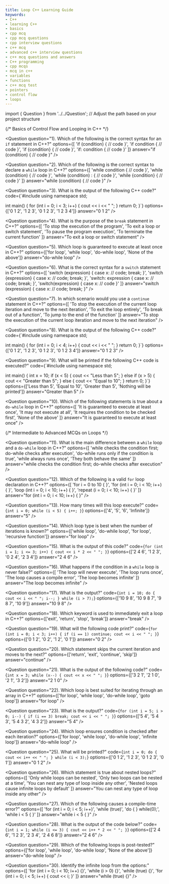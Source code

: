 ```yaml
---
title: Loop C++ Learning Guide
keywords: 
- C++
- learning C++ 
- basics
- cpp mcq
- cpp mcq questions
- cpp interview questions
- c++ mcq
- advanced c++ interview questions
- c++ mcq questions and answers
- C++ programming
- cpp mcqs
- mcq in c++
- variables
- functions
- c++ mcq test
- pointers
- control flow
- loops
---
```


import { Question } from '../../Question';  // Adjust the path based on your project structure

{/* Basics of Control Flow and Looping in C++ */}

<Question
  question="1). Which of the following is the correct syntax for an `if` statement in C++?"
  options={[
    'if (condition) { // code }',
    'if condition { // code }',
    'if {condition} { // code }',
    'if: condition { // code }'
  ]}
  answer="if (condition) { // code }"
/>

<Question
  question="2). Which of the following is the correct syntax to declare a `while` loop in C++?"
  options={[
    'while condition { // code }',
    'while (condition) { // code }',
    'while (condition) : { // code }',
    'while {condition} { // code }'
  ]}
  answer="while (condition) { // code }"
/>

<Question
  question="3). What is the output of the following C++ code?"
  code={`#include <iostream>
using namespace std;

int main() {
  for (int i = 0; i < 3; i++) {
    cout << i << " ";
  }
  return 0;
}`}
  options={['0 1 2', '1 2 3', '0 1 2 3', '1 2 3 4']}
  answer="0 1 2"
/>

<Question
  question="4). What is the purpose of the `break` statement in C++?"
  options={[
    'To stop the execution of the program',
    'To exit a loop or switch statement',
    'To pause the program execution',
    'To terminate the current function'
  ]}
  answer="To exit a loop or switch statement"
/>

<Question
  question="5). Which loop is guaranteed to execute at least once in C++?"
  options={['for loop', 'while loop', 'do-while loop', 'None of the above']}
  answer="do-while loop"
/>

<Question
  question="6). What is the correct syntax for a `switch` statement in C++?"
  options={[
    'switch (expression) { case x: // code; break; }',
    'switch {expression} { case x: // code; break; }',
    'switch: expression { case x: // code; break; }',
    'switch(expression) { case x: // code }'
  ]}
  answer="switch (expression) { case x: // code; break; }"
/>

<Question
  question="7). In which scenario would you use a `continue` statement in C++?"
  options={[
    'To stop the execution of the current loop iteration and move to the next iteration',
    'To exit the loop entirely',
    'To break out of a function',
    'To jump to the end of the function'
  ]}
  answer="To stop the execution of the current loop iteration and move to the next iteration"
/>

<Question
  question="8). What is the output of the following C++ code?"
  code={`#include <iostream>
using namespace std;

int main() {
  for (int i = 0; i < 4; i++) {
    cout << i << " ";
  }
  return 0;
}`}
  options={['0 1 2', '1 2 3', '0 1 2 3', '0 1 2 3 4']}
  answer="0 1 2 3"
/>

<Question
  question="9). What will be printed if the following C++ code is executed?"
  code={`#include <iostream>
using namespace std;

int main() {
  int x = 10;
  if (x < 5) {
    cout << "Less than 5";
  } else if (x > 5) {
    cout << "Greater than 5";
  } else {
    cout << "Equal to 10";
  }
  return 0;
}`}
  options={['Less than 5', 'Equal to 10', 'Greater than 5', 'Nothing will be printed']}
  answer="Greater than 5"
/>

<Question
  question="10). Which of the following statements is true about a `do-while` loop in C++?"
  options={[
    'It is guaranteed to execute at least once',
    'It may not execute at all',
    'It requires the condition to be checked first',
    'None of the above'
  ]}
  answer="It is guaranteed to execute at least once"
/>

{/* Intermediate to Advanced MCQs on Loops */}

<Question
  question="11). What is the main difference between a `while` loop and a `do-while` loop in C++?"
  options={[
    'while checks the condition first; do-while checks after execution',
    'do-while runs only if the condition is true',
    'while always runs once',
    'They both behave the same'
  ]}
  answer="while checks the condition first; do-while checks after execution"
/>

<Question
  question="12). Which of the following is a valid `for` loop declaration in C++?"
  options={[
    'for i = 0 to 10 { }',
    'for (int i = 0; i < 10; i++) { }',
    'loop (int i = 0; i < 10; i++) { }',
    'repeat (i = 0; i < 10; i++) { }'
  ]}
  answer="for (int i = 0; i < 10; i++) { }"
/>

<Question
  question="13). How many times will this loop execute?"
  code={`int i = 0;
while (i < 5) {
  i++;
}`}
  options={['4', '5', '6', 'Infinite']}
  answer="5"
/>

<Question
  question="14). Which loop type is best when the number of iterations is known?"
  options={['while loop', 'do-while loop', 'for loop', 'recursive function']}
  answer="for loop"
/>

<Question
  question="15). What is the output of this code?"
  code={`for (int i = 1; i <= 3; i++) {
  cout << i * 2 << " ";
}`}
  options={['2 4 6', '1 2 3', '0 2 4', '2 3 4']}
  answer="2 4 6"
/>

<Question
  question="16). What happens if the condition in a `while` loop is never false?"
  options={[
    'The loop will never execute',
    'The loop runs once',
    'The loop causes a compile error',
    'The loop becomes infinite'
  ]}
  answer="The loop becomes infinite"
/>

<Question
  question="17). What is the output?"
  code={`int i = 10;
do {
  cout << i << " ";
  i--;
} while (i > 7);`}
  options={['10 9 8', '10 9 8 7', '9 8 7', '10 9']}
  answer="10 9 8"
/>

<Question
  question="18). Which keyword is used to immediately exit a loop in C++?"
  options={['exit', 'return', 'stop', 'break']}
  answer="break"
/>

<Question
  question="19). What will the following code print?"
  code={`for (int i = 0; i < 3; i++) {
  if (i == 1) continue;
  cout << i << " ";
}`}
  options={['0 1 2', '0 2', '1 2', '0 1']}
  answer="0 2"
/>

<Question
  question="20). Which statement skips the current iteration and moves to the next?"
  options={['return', 'exit', 'continue', 'skip']}
  answer="continue"
/>

<Question
  question="21). What is the output of the following code?"
  code={`int x = 3;
while (x--) {
  cout << x << " ";
}`}
  options={['3 2 1', '2 1 0', '2 1', '3 2']}
  answer="2 1 0"
/>

<Question
  question="22). Which loop is best suited for iterating through an array in C++?"
  options={['for loop', 'while loop', 'do-while loop', 'goto loop']}
  answer="for loop"
/>

<Question
  question="23). What is the output?"
  code={`for (int i = 5; i > 0; i--) {
  if (i == 3) break;
  cout << i << " ";
}`}
  options={['5 4', '5 4 3', '5 4 3 2', '4 3 2']}
  answer="5 4"
/>

<Question
  question="24). Which loop ensures condition is checked after each iteration?"
  options={['for loop', 'while loop', 'do-while loop', 'infinite loop']}
  answer="do-while loop"
/>

<Question
  question="25). What will be printed?"
  code={`int i = 0;
do {
  cout << i++ << " ";
} while (i < 3);`}
  options={['0 1 2', '1 2 3', '0 1 2 3', '0 1']}
  answer="0 1 2"
/>

<Question
  question="26). Which statement is true about nested loops?"
  options={[
    'Only while loops can be nested',
    'Only two loops can be nested at a time',
    'You can nest any type of loop inside any other',
    'Nested loops cause infinite loops by default'
  ]}
  answer="You can nest any type of loop inside any other"
/>

<Question
  question="27). Which of the following causes a compile-time error?"
  options={[
    'for (int i = 0; i < 5; i++)',
    'while (true)',
    'do { } while(0);',
    'while i < 5 { }'
  ]}
  answer="while i < 5 { }"
/>

<Question
  question="28). What is the output of the code below?"
  code={`int i = 1;
while (i <= 3) {
  cout << i++ * 2 << " ";
}`}
  options={['2 4 6', '1 2 3', '2 3 4', '2 4 6 8']}
  answer="2 4 6"
/>

<Question
  question="29). Which of the following loops is post-tested?"
  options={['for loop', 'while loop', 'do-while loop', 'None of the above']}
  answer="do-while loop"
/>

<Question
  question="30). Identify the infinite loop from the options:"
  options={[
    'for (int i = 0; i < 10; i++) {}',
    'while (i > 0) {}',
    'while (true) {}',
    'for (int i = 0; i < 5; i++) { cout << i; }'
  ]}
  answer="while (true) {}"
/>
